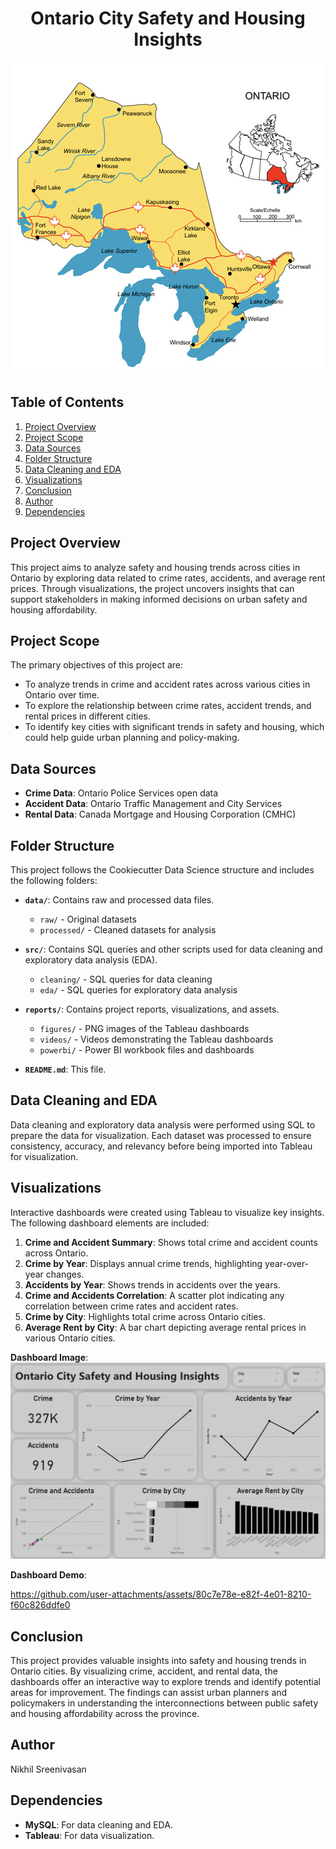 <h1 align="center">Ontario City Safety and Housing Insights</h1>

<p align="center">
  <img src="reports/figures/ontario.jpg" alt="Ontario Cities">
</p>

## Table of Contents
1. [Project Overview](#project-overview)
2. [Project Scope](#project-scope)
3. [Data Sources](#data-sources)
4. [Folder Structure](#folder-structure)
5. [Data Cleaning and EDA](#data-cleaning-and-eda)
6. [Visualizations](#visualizations)
7. [Conclusion](#conclusion)
8. [Author](#author)
9. [Dependencies](#dependencies)

## Project Overview
This project aims to analyze safety and housing trends across cities in Ontario by exploring data related to crime rates, accidents, and average rent prices. Through visualizations, the project uncovers insights that can support stakeholders in making informed decisions on urban safety and housing affordability.

## Project Scope
The primary objectives of this project are:
- To analyze trends in crime and accident rates across various cities in Ontario over time.
- To explore the relationship between crime rates, accident trends, and rental prices in different cities.
- To identify key cities with significant trends in safety and housing, which could help guide urban planning and policy-making.

## Data Sources
- **Crime Data**: Ontario Police Services open data
- **Accident Data**: Ontario Traffic Management and City Services
- **Rental Data**: Canada Mortgage and Housing Corporation (CMHC)

## Folder Structure
This project follows the Cookiecutter Data Science structure and includes the following folders:

- **`data/`**: Contains raw and processed data files.
  - `raw/` - Original datasets
  - `processed/` - Cleaned datasets for analysis

- **`src/`**: Contains SQL queries and other scripts used for data cleaning and exploratory data analysis (EDA).
  - `cleaning/` - SQL queries for data cleaning
  - `eda/` - SQL queries for exploratory data analysis

- **`reports/`**: Contains project reports, visualizations, and assets.
  - `figures/` - PNG images of the Tableau dashboards
  - `videos/` - Videos demonstrating the Tableau dashboards
  - `powerbi/` - Power BI workbook files and dashboards

- **`README.md`**: This file.

## Data Cleaning and EDA
Data cleaning and exploratory data analysis were performed using SQL to prepare the data for visualization. Each dataset was processed to ensure consistency, accuracy, and relevancy before being imported into Tableau for visualization.

## Visualizations
Interactive dashboards were created using Tableau to visualize key insights. The following dashboard elements are included:

1. **Crime and Accident Summary**: Shows total crime and accident counts across Ontario.
2. **Crime by Year**: Displays annual crime trends, highlighting year-over-year changes.
3. **Accidents by Year**: Shows trends in accidents over the years.
4. **Crime and Accidents Correlation**: A scatter plot indicating any correlation between crime rates and accident rates.
5. **Crime by City**: Highlights total crime across Ontario cities.
6. **Average Rent by City**: A bar chart depicting average rental prices in various Ontario cities.

**Dashboard Image**:  
![Ontario City Safety and Housing Insights](reports/figures/Ontario_City_Safety_and_Housing_Insights_Dashboard.png)

**Dashboard Demo**:

https://github.com/user-attachments/assets/80c7e78e-e82f-4e01-8210-f60c826ddfe0

## Conclusion
This project provides valuable insights into safety and housing trends in Ontario cities. By visualizing crime, accident, and rental data, the dashboards offer an interactive way to explore trends and identify potential areas for improvement. The findings can assist urban planners and policymakers in understanding the interconnections between public safety and housing affordability across the province.

## Author
Nikhil Sreenivasan

## Dependencies
- **MySQL**: For data cleaning and EDA.
- **Tableau**: For data visualization.
